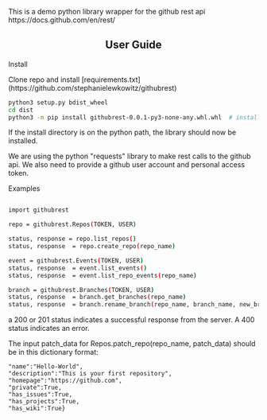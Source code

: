 
<p>
This is a demo python library wrapper for the github rest api 
https://docs.github.com/en/rest/
</p>


## <div align="center">User Guide</div>

<summary>Install</summary>

<p>
Clone repo and install [requirements.txt](https://github.com/stephanielewkowitz/githubrest)
</p>

```bash
python3 setup.py bdist_wheel
cd dist
python3 -m pip install githubrest-0.0.1-py3-none-any.whl.whl  # install
```
<p>
If the install directory is on the python path, the library should now be installed.
</p>
<p>
We are using the python "requests" library to make rest calls to the github api. We also need to provide a github user account and personal access token.

</p>
<summary>Examples</summary>

```bash

import githubrest

repo = githubrest.Repos(TOKEN, USER)

status, response = repo.list_repos()
status, response  = repo.create_repo(repo_name)

event = githubrest.Events(TOKEN, USER)
status, response  = event.list_events()
status, response  = event.list_repo_events(repo_name)

branch = githubrest.Branches(TOKEN, USER)
status, response  = branch.get_branches(repo_name)
status, response  = branch.rename_branch(repo_name, branch_name, new_branch_name)

```
<p>
a 200 or 201 status indicates a successful response from the server. A 400 status indicates an error. 
</p>

<p>
The input patch_data for Repos.patch_repo(repo_name, patch_data) should be in this dictionary format:
</p>

```patch_data = {
"name":"Hello-World",
"description":"This is your first repository",
"homepage":"https://github.com",
"private":True,
"has_issues":True,
"has_projects":True,
"has_wiki":True}

```



